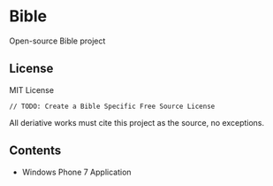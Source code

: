 Bible
=====
Open-source Bible project

License
-------

MIT License

    // TODO: Create a Bible Specific Free Source License

All deriative works must cite this project as the source, no exceptions.

Contents
--------

* Windows Phone 7 Application
